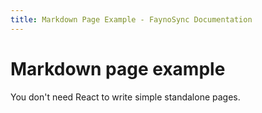 ```yaml
---
title: Markdown Page Example - FaynoSync Documentation
---
```


# Markdown page example

You don't need React to write simple standalone pages.
